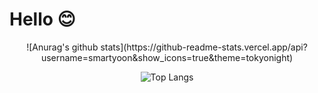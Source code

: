 

# Hello 😊

<div align="center">
![Anurag's github stats](https://github-readme-stats.vercel.app/api?username=smartyoon&show_icons=true&theme=tokyonight)

![Top Langs](https://github-readme-stats.vercel.app/api/top-langs/?username=smartyoon&layout=compact&theme=tokyonight)
</div>
